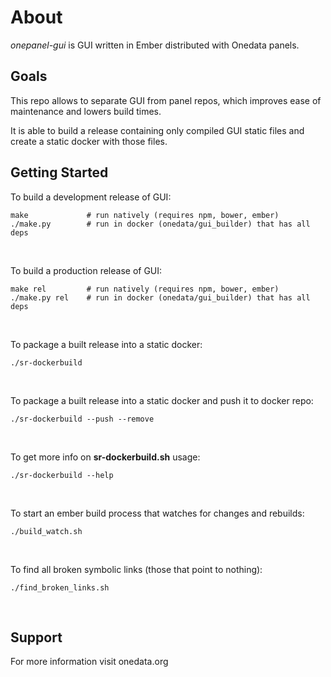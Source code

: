 About
=====

*onepanel-gui* is GUI written in Ember distributed with Onedata panels.

Goals
-----

This repo allows to separate GUI from panel repos, which improves
ease of maintenance and lowers build times.

It is able to build a release containing only compiled GUI static files
and create a static docker with those files.

Getting Started
---------------

To build a development release of GUI:

```
make             # run natively (requires npm, bower, ember)
./make.py        # run in docker (onedata/gui_builder) that has all deps
```
<br />

To build a production release of GUI:

```
make rel         # run natively (requires npm, bower, ember)
./make.py rel    # run in docker (onedata/gui_builder) that has all deps
```
<br />

To package a built release into a static docker:

```
./sr-dockerbuild
```
<br />

To package a built release into a static docker and
push it to docker repo:

```
./sr-dockerbuild --push --remove
```
<br />

To get more info on ****sr-dockerbuild.sh**** usage:

```
./sr-dockerbuild --help
```
<br />

To start an ember build process that watches for changes and rebuilds:

```
./build_watch.sh
```
<br />

To find all broken symbolic links (those that point to nothing):

```
./find_broken_links.sh
```
<br />

Support
-------

For more information visit onedata.org

